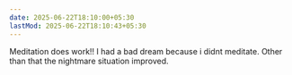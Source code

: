 ```yaml
---
date: 2025-06-22T18:10:00+05:30
lastMod: 2025-06-22T18:10:43+05:30
---
```


Meditation does work!! I had a bad dream because i didnt meditate. Other than that the nightmare situation improved.
